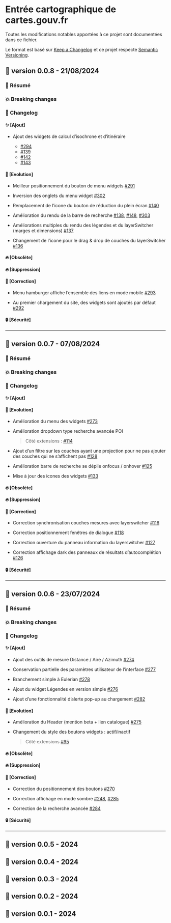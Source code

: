 # Entrée cartographique de cartes.gouv.fr

Toutes les modifications notables apportées à ce projet sont documentées dans ce fichier.

Le format est basé sur [Keep a Changelog](https://keepachangelog.com/fr/1.0.0/) et ce projet respecte [Semantic Versioning](https://semver.org/spec/v2.0.0.html).

## 🔖 version 0.0.8 - 21/08/2024

### 🎉 Résumé

### 💥 Breaking changes

### 📖 Changelog

#### ✨ [Ajout]

* Ajout des widgets de calcul d’isochrone et d’itinéraire

  * [#294](https://github.com/IGNF/cartes.gouv.fr-entree-carto/pull/294)
  * [#139](https://github.com/IGNF/geopf-extensions-openlayers/pull/139)
  * [#142](https://github.com/IGNF/geopf-extensions-openlayers/pull/142)
  * [#143](https://github.com/IGNF/geopf-extensions-openlayers/pull/143)

#### 🔨 [Evolution]

* Meilleur positionnement du bouton de menu widgets [#291](https://github.com/IGNF/cartes.gouv.fr-entree-carto/pull/291)
  
* Inversion des onglets du menu widget [#302](https://github.com/IGNF/cartes.gouv.fr-entree-carto/pull/302)
  
* Remplacement de l’icone du bouton de réduction du plein écran [#140](https://github.com/IGNF/geopf-extensions-openlayers/pull/140)
  
* Amélioration du rendu de la barre de recherche [#138](https://github.com/IGNF/geopf-extensions-openlayers/pull/138), [#148](https://github.com/IGNF/geopf-extensions-openlayers/pull/148), [#303](https://github.com/IGNF/cartes.gouv.fr-entree-carto/pull/303)
  
* Améliorations multiples du rendu des légendes et du layerSwitcher (marges et dimensions) [#137](https://github.com/IGNF/geopf-extensions-openlayers/pull/137)
  
* Changement de l’icone pour le drag & drop de couches du layerSwitcher [#136](https://github.com/IGNF/geopf-extensions-openlayers/pull/136)

#### 🔥 [Obsolète]

#### 🔥 [Suppression]

#### 🐛 [Correction]

* Menu hamburger affiche l’ensemble des liens en mode mobile [#293](https://github.com/IGNF/cartes.gouv.fr-entree-carto/pull/293)
  
* Au premier chargement du site, des widgets sont ajoutés par défaut [#292](https://github.com/IGNF/cartes.gouv.fr-entree-carto/pull/292)

#### 🔒 [Sécurité]

---

## 🔖 version 0.0.7 - 07/08/2024

### 🎉 Résumé

### 💥 Breaking changes

### 📖 Changelog

#### ✨ [Ajout]

#### 🔨 [Evolution]

* Amélioration du menu des widgets [#273](https://github.com/IGNF/cartes.gouv.fr-entree-carto/pull/273)
  
* Amélioration dropdown type recherche avancée POI
    > Côté extensions : [#114](https://github.com/IGNF/geoportal-extensions-openlayers/pull/114)
  
* Ajout d’un filtre sur les couches ayant une projection pour ne pas ajouter des couches qui ne s’affichent pas [#128](https://github.com/IGNF/geoportal-extensions-openlayers/pull/128)
  
* Amélioration barre de recherche se déplie onfocus / onhover [#125](https://github.com/IGNF/geoportal-extensions-openlayers/pull/125)

* Mise à jour des icones des widgets [#133](https://github.com/IGNF/geoportal-extensions-openlayers/pull/133)

#### 🔥 [Obsolète]

#### 🔥 [Suppression]

#### 🐛 [Correction]

* Correction synchronisation couches mesures avec layerswitcher [#116](https://github.com/IGNF/geoportal-extensions-openlayers/pull/116)

* Correction positionnement fenêtres de dialogue [#118](https://github.com/IGNF/geoportal-extensions-openlayers/pull/118)

* Correction ouverture du panneau information du layerswitcher [#127](https://github.com/IGNF/geoportal-extensions-openlayers/pull/127)

* Correction affichage dark des panneaux de résultats d’autocomplétion [#126](https://github.com/IGNF/geoportal-extensions-openlayers/pull/126)

#### 🔒 [Sécurité]

---

## 🔖 version 0.0.6 - 23/07/2024

### 🎉 Résumé

### 💥 Breaking changes

### 📖 Changelog

#### ✨ [Ajout]

* Ajout des outils de mesure Distance / Aire / Azimuth [#274](https://github.com/IGNF/cartes.gouv.fr-entree-carto/issues/274)
  
* Conservation partielle des paramètres utilisateur de l’interface [#277](https://github.com/IGNF/cartes.gouv.fr-entree-carto/issues/277)
  
* Branchement simple à Eulerian [#278](https://github.com/IGNF/cartes.gouv.fr-entree-carto/issues/278)
  
* Ajout du widget Légendes en version simple [#276](https://github.com/IGNF/cartes.gouv.fr-entree-carto/issues/276)
  
* Ajout d’une fonctionnalité d’alerte pop-up au chargement [#282](https://github.com/IGNF/cartes.gouv.fr-entree-carto/pull/282)

#### 🔨 [Evolution]

* Amélioration du Header (mention beta + lien catalogue) [#275](https://github.com/IGNF/cartes.gouv.fr-entree-carto/issues/275)
  
* Changement du style des boutons widgets : actif/inactif
    > Côté extensions [#95](https://github.com/IGNF/geoportal-extensions-openlayers/pull/95)

#### 🔥 [Obsolète]

#### 🔥 [Suppression]

#### 🐛 [Correction]

* Correction du positionnement des boutons [#270](https://github.com/IGNF/cartes.gouv.fr-entree-carto/pull/270)

* Correction affichage en mode sombre [#248](https://github.com/IGNF/cartes.gouv.fr-entree-carto/pull/248), [#285](https://github.com/IGNF/cartes.gouv.fr-entree-carto/pull/285)

* Correction de la recherche avancée [#284](https://github.com/IGNF/cartes.gouv.fr-entree-carto/pull/284)

#### 🔒 [Sécurité]

---

## 🔖 version 0.0.5 - 2024

## 🔖 version 0.0.4 - 2024

## 🔖 version 0.0.3 - 2024

## 🔖 version 0.0.2 - 2024

## 🔖 version 0.0.1 - 2024
